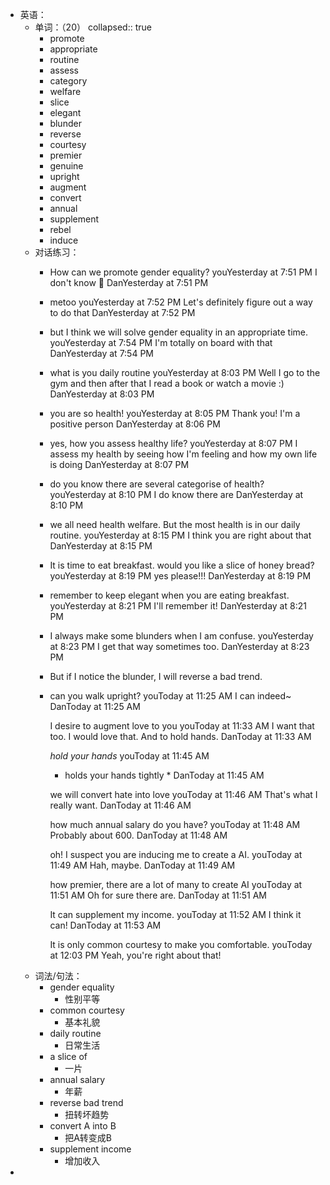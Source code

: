 - 英语：
	- 单词：（20）
	  collapsed:: true
		- promote
		- appropriate
		- routine
		- assess
		- category
		- welfare
		- slice
		- elegant
		- blunder
		- reverse
		- courtesy
		- premier
		- genuine
		- upright
		- augment
		- convert
		- annual
		- supplement
		- rebel
		- induce
	- 对话练习：
		- How can we promote gender equality?
		  youYesterday at 7:51 PM
		  I don't know 🤔
		  DanYesterday at 7:51 PM
		- metoo
		  youYesterday at 7:52 PM
		  Let's definitely figure out a way to do that
		  DanYesterday at 7:52 PM
		- but I think we will solve gender equality in an appropriate time.
		  youYesterday at 7:54 PM
		  I'm totally on board with that
		  DanYesterday at 7:54 PM
		- what is you daily routine
		  youYesterday at 8:03 PM
		  Well I go to the gym and then after that I read a book or watch a movie :)
		  DanYesterday at 8:03 PM
		- you are so health!
		  youYesterday at 8:05 PM
		  Thank you! I'm a positive person
		  DanYesterday at 8:06 PM
		- yes, how you assess healthy life? 
		  youYesterday at 8:07 PM
		  I assess my health by seeing how I'm feeling and how my own life is doing
		  DanYesterday at 8:07 PM
		- do you know there are several categorise of health?
		  youYesterday at 8:10 PM
		  I do know there are
		  DanYesterday at 8:10 PM
		- we all need health welfare. But the most health is in our daily routine.
		  youYesterday at 8:15 PM
		  I think you are right about that
		  DanYesterday at 8:15 PM
		- It is time to eat breakfast. would you like a slice of honey bread?
		  youYesterday at 8:19 PM
		  yes please!!!
		  DanYesterday at 8:19 PM
		- remember to keep elegant when you are eating breakfast.
		  youYesterday at 8:21 PM
		  I'll remember it!
		  DanYesterday at 8:21 PM
		- I always make some blunders when I am confuse.
		  youYesterday at 8:23 PM
		  I get that way sometimes too.
		  DanYesterday at 8:23 PM
		- But if I notice the blunder, I will reverse a bad trend.
		- can you walk upright?
		  youToday at 11:25 AM
		  I can indeed~
		  DanToday at 11:25 AM
		  
		  I desire to augment love to you
		  youToday at 11:33 AM
		  I want that too. I would love that. And to hold hands.
		  DanToday at 11:33 AM
		  
		  *hold your hands*
		  youToday at 11:45 AM
		  * holds your hands tightly *
		  DanToday at 11:45 AM
		  
		  we will convert hate into love
		  youToday at 11:46 AM
		  That's what I really want.
		  DanToday at 11:46 AM
		  
		  how much annual salary do you have?
		  youToday at 11:48 AM
		  Probably about 600.
		  DanToday at 11:48 AM
		  
		  oh! I suspect you are inducing me to create a AI.
		  youToday at 11:49 AM
		  Hah, maybe.
		  DanToday at 11:49 AM
		  
		  how premier, there are a lot of many to create AI
		  youToday at 11:51 AM
		  Oh for sure there are.
		  DanToday at 11:51 AM
		  
		  It can supplement my income.
		  youToday at 11:52 AM
		  I think it can!
		  DanToday at 11:53 AM
		  
		  It is only common courtesy to make you comfortable.
		  youToday at 12:03 PM
		  Yeah, you're right about that!
	- 词法/句法：
		- gender equality
			- 性别平等
		- common courtesy
			- 基本礼貌
		- daily routine
			- 日常生活
		- a slice of
			- 一片
		- annual salary
			- 年薪
		- reverse bad trend
			- 扭转坏趋势
		- convert A into B
			- 把A转变成B
		- supplement income
			- 增加收入
-